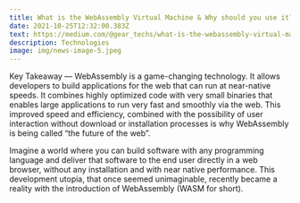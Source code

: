 ```yaml
---
title: What is the WebAssembly Virtual Machine & Why should you use it?
date: 2021-10-25T12:32:00.383Z
text: https://medium.com/@gear_techs/what-is-the-webassembly-virtual-machine-why-should-you-use-it-5bfa521e7880
description: Technologies
image: img/news-image-5.jpeg
---
```

Key Takeaway — WebAssembly is a game-changing technology. It allows developers to build applications for the web that can run at near-native speeds. It combines highly optimized code with very small binaries that enables large applications to run very fast and smoothly via the web. This improved speed and efficiency, combined with the possibility of user interaction without download or installation processes is why WebAssembly is being called “the future of the web”.

Imagine a world where you can build software with any programming language and deliver that software to the end user directly in a web browser, without any installation and with near native performance. This development utopia, that once seemed unimaginable, recently became a reality with the introduction of WebAssembly (WASM for short).